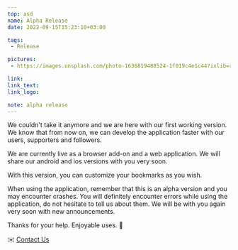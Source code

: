 ```yaml
---
top: asd
name: Alpha Release
date: 2022-09-15T15:23:10+03:00

tags:
 - Release

pictures:
 - https://images.unsplash.com/photo-1636819488524-1f019c4e1c44?ixlib=rb-1.2.1&ixid=MnwxMjA3fDB8MHxwaG90by1wYWdlfHx8fGVufDB8fHx8&auto=format&fit=crop&w=1632&q=80

link: 
link_text: 
link_logo:

note: alpha release
---
```


We couldn't take it anymore and we are here with our first working version.
We know that from now on, we can develop the application faster with our users, supporters and followers.

We are currently live as a browser add-on and a web application.
We will share our android and ios versions with you very soon.

With this version, you can customize your bookmarks as you wish.

When using the application, remember that this is an alpha version and you may encounter crashes.
You will definitely encounter errors while using the application, do not hesitate to tell us about them.
We will be with you again very soon with new announcements.

Thanks for your help. Enjoyable uses. 🎉

✉️ [Contact Us](mailto:info@libromarko.xyz)
